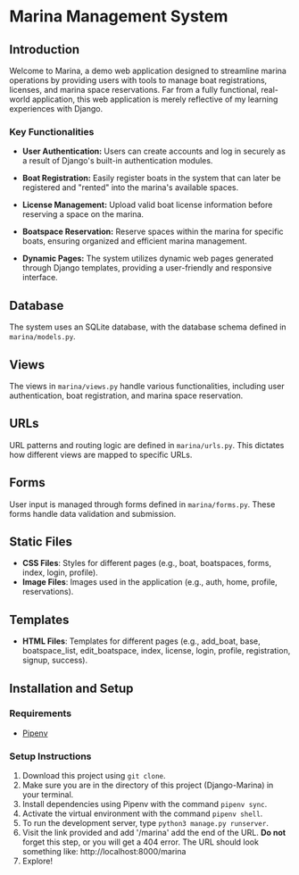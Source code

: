 # Marina Management System

## Introduction

Welcome to Marina, a demo web application designed to streamline marina operations by providing users with tools to manage boat registrations, licenses, and marina space reservations. 
Far from a fully functional, real-world application, this web application is merely reflective of my learning experiences with Django. 

### Key Functionalities

- **User Authentication:** Users can create accounts and log in securely as a result of Django's built-in authentication modules.

- **Boat Registration:** Easily register boats in the system that can later be registered and "rented" into the marina's available spaces.

- **License Management:** Upload valid boat license information before reserving a space on the marina.

- **Boatspace Reservation:** Reserve spaces within the marina for specific boats, ensuring organized and efficient marina management.

- **Dynamic Pages:** The system utilizes dynamic web pages generated through Django templates, providing a user-friendly and responsive interface.

## Database

The system uses an SQLite database, with the database schema defined in `marina/models.py`.

## Views

The views in `marina/views.py` handle various functionalities, including user authentication, boat registration, and marina space reservation.

## URLs

URL patterns and routing logic are defined in `marina/urls.py`. This dictates how different views are mapped to specific URLs.

## Forms

User input is managed through forms defined in `marina/forms.py`. These forms handle data validation and submission.

## Static Files

- **CSS Files**: Styles for different pages (e.g., boat, boatspaces, forms, index, login, profile).
- **Image Files**: Images used in the application (e.g., auth, home, profile, reservations).

## Templates


- **HTML Files**: Templates for different pages (e.g., add_boat, base, boatspace_list, edit_boatspace, index, license, login, profile, registration, signup, success).

## Installation and Setup

### Requirements

- [Pipenv](https://pipenv.pypa.io/en/latest/)

### Setup Instructions

1. Download this project using ```git clone```.  
2. Make sure you are in the directory of this project (Django-Marina) in your terminal. 
3. Install dependencies using Pipenv with the command ```pipenv sync```.
4. Activate the virtual environment with the command ```pipenv shell```.
5. To run the development server, type ```python3 manage.py runserver```.
6. Visit the link provided and add '/marina' add the end of the URL. **Do not** forget this step, or you will get a 404 error. The URL should look something like: http://localhost:8000/marina
7. Explore!





